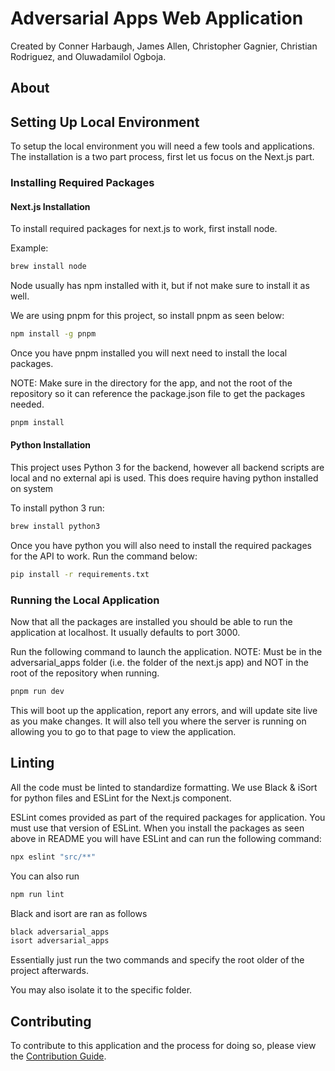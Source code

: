 # Adversarial Apps Web Application

Created by Conner Harbaugh, James Allen, Christopher Gagnier, Christian Rodriguez, and Oluwadamilol Ogboja.

## About


## Setting Up Local Environment

To setup the local environment you will need a few tools and applications. The installation is a two part process, first let us focus on the Next.js part.

### Installing Required Packages

#### Next.js Installation

To install required packages for next.js to work, first install node. 

Example:

```bash
brew install node
```

Node usually has npm installed with it, but if not make sure to install it as well.

We are using pnpm for this project, so install pnpm as seen below:

```bash
npm install -g pnpm
```

Once you have pnpm installed you will next need to install the local packages.

NOTE: Make sure in the directory for the app, and not the root of the repository so it can reference the package.json file to get the packages needed.

```bash
pnpm install
```

#### Python Installation

This project uses Python 3 for the backend, however all backend scripts are local and no external api is used. This does require having python installed on system 

To install python 3 run:

```bash
brew install python3
```

Once you have python you will also need to install the required packages for the API to work. Run the command below:

```bash
pip install -r requirements.txt
```

### Running the Local Application

Now that all the packages are installed you should be able to run the application at localhost. It usually defaults to port 3000.

Run the following command to launch the application.
NOTE: Must be in the adversarial_apps folder (i.e. the folder of the next.js app) and NOT in the root of the repository when running.

```bash
pnpm run dev
```

This will boot up the application, report any errors, and will update site live as you make changes. It will also tell you where the server is running on allowing you to go to that page to view the application.

## Linting

All the code must be linted to standardize formatting. We use Black & iSort for python files and ESLint for the Next.js component.

ESLint comes provided as part of the required packages for application.
You must use that version of ESLint. When you install the packages as seen above in README you will have ESLint and can run the following command:
```bash
npx eslint "src/**"
```

You can also run
```bash
npm run lint
```

Black and isort are ran as follows
```bash
black adversarial_apps
isort adversarial_apps
```

Essentially just run the two commands and specify the root older of the project afterwards.

You may also isolate it to the specific folder.

## Contributing

To contribute to this application and the process for doing so, please view the [Contribution Guide](.github\CONTRIBUTING.md).

